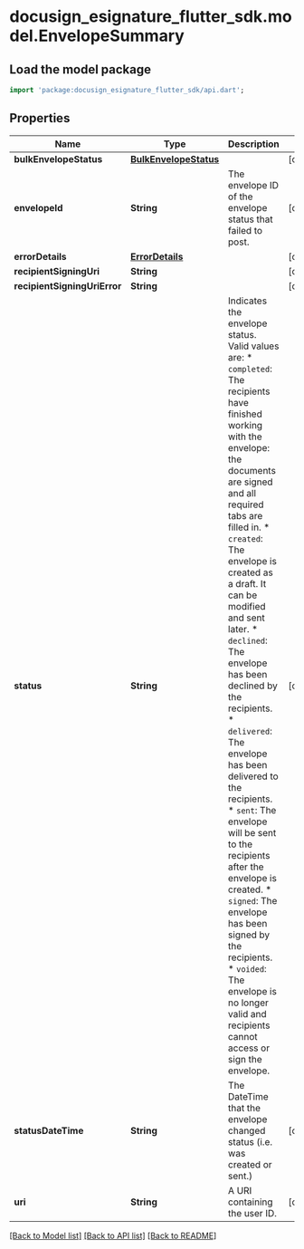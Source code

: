 # docusign_esignature_flutter_sdk.model.EnvelopeSummary

## Load the model package
```dart
import 'package:docusign_esignature_flutter_sdk/api.dart';
```

## Properties
Name | Type | Description | Notes
------------ | ------------- | ------------- | -------------
**bulkEnvelopeStatus** | [**BulkEnvelopeStatus**](BulkEnvelopeStatus.md) |  | [optional] 
**envelopeId** | **String** | The envelope ID of the envelope status that failed to post. | [optional] 
**errorDetails** | [**ErrorDetails**](ErrorDetails.md) |  | [optional] 
**recipientSigningUri** | **String** |  | [optional] 
**recipientSigningUriError** | **String** |  | [optional] 
**status** | **String** | Indicates the envelope status. Valid values are:   * `completed`: The recipients have finished working with the envelope: the documents are signed and all required tabs are filled in. * `created`: The envelope is created as a draft. It can be modified and sent later. * `declined`: The envelope has been declined by the recipients. * `delivered`: The envelope has been delivered to the recipients. * `sent`: The envelope will be sent to the recipients after the envelope is created. * `signed`: The envelope has been signed by the recipients. * `voided`: The envelope is no longer valid and recipients cannot access or sign the envelope.  | [optional] 
**statusDateTime** | **String** | The DateTime that the envelope changed status (i.e. was created or sent.) | [optional] 
**uri** | **String** | A URI containing the user ID. | [optional] 

[[Back to Model list]](../README.md#documentation-for-models) [[Back to API list]](../README.md#documentation-for-api-endpoints) [[Back to README]](../README.md)


